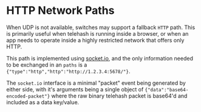 # HTTP Network Paths

When UDP is not available, switches may support a fallback `HTTP` path.  This is primarily useful when telehash is running inside a browser, or when an app needs to operate inside a highly restricted network that offers only HTTP.

This path is implemented using [socket.io](http://socket.io), and the only information needed to be exchanged in an `paths` is a `{"type":"http","http":"http://1.2.3.4:5678/"}`.

The `socket.io` interface is a minimal "packet" event being generated by either side, with it's arguments being a single object of `{"data":"base64-encoded-packet"}` where the raw binary telehash packet is base64'd and included as a data key/value.